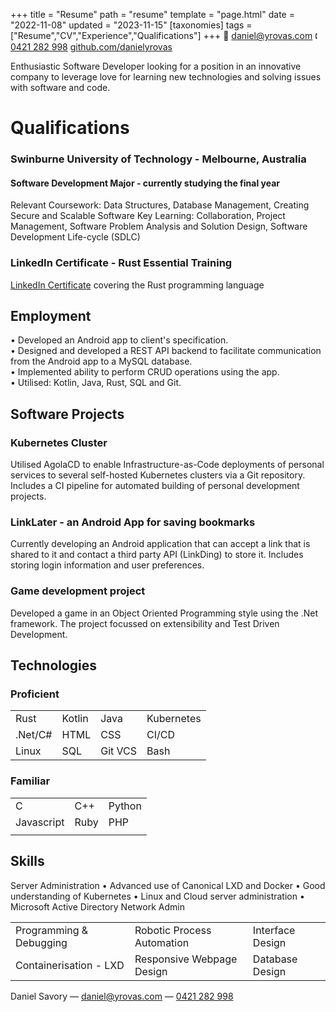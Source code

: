 +++
title = "Resume"
path = "resume"
template = "page.html"
date = "2022-11-08"
updated = "2023-11-15"
[taxonomies]
tags = ["Resume","CV","Experience","Qualifications"]
+++
📧 [daniel@yrovas.com](mailto:daniel@yrovas.com)
🕻 [0421 282 998](tel:+61421282998)
[github.com/danielyrovas](https://github.com/danielyrovas)


Enthusiastic Software Developer looking for a position in an innovative company
to leverage love for learning new technologies and solving issues with software
and code.

# Qualifications

### Swinburne University of Technology - Melbourne, Australia
#### Software Development Major - currently studying the final year
Relevant Coursework: Data Structures, Database Management, Creating Secure and Scalable Software
Key Learning: Collaboration, Project Management, Software Problem Analysis and Solution Design, Software Development Life-cycle (SDLC)
### LinkedIn Certificate - Rust Essential Training
[LinkedIn Certificate](https://www.linkedin.com/learning/certificates/f7493bbb30652a2ee63cbc25a86870a3e3a783b618a21d52dd0f8c54673cfcbc?trk=share_certificate) covering the Rust programming language
## Employment
• Developed an Android app to client's specification.<br>
• Designed and developed a REST API backend to facilitate communication from the Android app to a MySQL database.<br>
• Implemented ability to perform CRUD operations using the app.<br>
• Utilised: Kotlin, Java, Rust, SQL and Git.

## Software Projects
### Kubernetes Cluster
Utilised AgolaCD to enable Infrastructure-as-Code deployments of personal services to
several self-hosted Kubernetes clusters via a Git repository. Includes a CI pipeline
for automated building of personal development projects.
### LinkLater - an Android App for saving bookmarks
Currently developing an Android application that can accept a link that is shared to it and contact
a third party API (LinkDing) to store it. Includes storing login information and user preferences.
### Game development project
Developed a game in an Object Oriented Programming style using the .Net framework.
The project focussed on extensibility and Test Driven Development.
## Technologies
### Proficient
  <table>
    <tr>
      <td>Rust</td>
      <td>Kotlin</td>
      <td>Java</td>
      <td>Kubernetes</td>
    </tr>
    <tr>
      <td>.Net/C#</td>
      <td>HTML</td>
      <td>CSS</td>
      <td>CI/CD</td>
    </tr>
    <tr class="last">
      <td>Linux</td>
      <td>SQL</td>
      <td>Git VCS</td>
      <td>Bash</td>
    </tr>
  </table>

### Familiar
  <table>
    <tr>
      <td>C</td>
      <td>C++</td>
      <td>Python</td>
    </tr>
    <tr>
      <td>Javascript</td>
      <td>Ruby</td>
      <td>PHP</td>
    </tr>
    <tr class="last">
      <td></td>
      <td></td>
      <td></td>
    </tr>
  </table>

## Skills

Server Administration
• Advanced use of Canonical LXD and Docker
• Good understanding of Kubernetes
• Linux and Cloud server administration
• Microsoft Active Directory Network Admin

  <table>
    <tr>
      <td>Programming & Debugging</td>
      <td>Robotic Process Automation</td>
      <td>Interface Design</td>
    </tr>
    <tr class="last">
      <td>Containerisation - LXD</td>
      <td>Responsive Webpage Design</td>
      <td>Database Design</td>
    </tr>
  </table>


<footer><p>Daniel Savory &mdash; <a href="mailto:daniel@yrovas.com">daniel@yrovas.com</a> &mdash; <a href="tel:0421282998">0421 282 998</a></p></footer>
